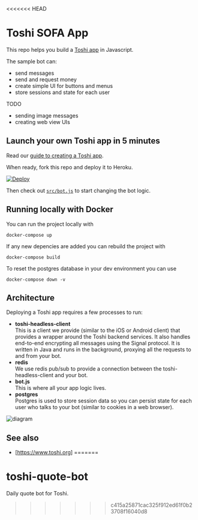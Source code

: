 <<<<<<< HEAD
# Toshi SOFA App

This repo helps you build a [Toshi app](https://www.toshi.org) in Javascript.

The sample bot can:

* send messages
* send and request money
* create simple UI for buttons and menus
* store sessions and state for each user

TODO

* sending image messages
* creating web view UIs

## Launch your own Toshi app in 5 minutes

Read our [guide to creating a Toshi app](http://developers.toshi.org/docs/creating-a-token-app).

When ready, fork this repo and deploy it to Heroku.

[![Deploy](https://www.herokucdn.com/deploy/button.svg)](https://heroku.com/deploy)

Then check out [`src/bot.js`](src/bot.js) to start changing the bot logic.

## Running locally with Docker

You can run the project locally with

```
docker-compose up
```

If any new depencies are added you can rebuild the project with

```
docker-compose build
```

To reset the postgres database in your dev environment you can use

```
docker-compose down -v
```

## Architecture

Deploying a Toshi app requires a few processes to run:

* **toshi-headless-client**<br>
  This is a client we provide (similar to the iOS or Android client) that provides a wrapper around the Toshi backend services. It also handles end-to-end encrypting all messages using the Signal protocol. It is written in Java and runs in the background, proxying all the requests to and from your bot.
* **redis**<br>
  We use redis pub/sub to provide a connection between the toshi-headless-client and your bot.
* **bot.js**<br>
  This is where all your app logic lives.
* **postgres**<br>
  Postgres is used to store session data so you can persist state for each user who talks to your bot (similar to cookies in a web browser).

![diagram](docs/images/app-architecture.png)

## See also

* [https://www.toshi.org]
=======
# toshi-quote-bot
Daily quote bot for Toshi.
>>>>>>> c415a25871cac325f912ed61f0b23708f16040d8

